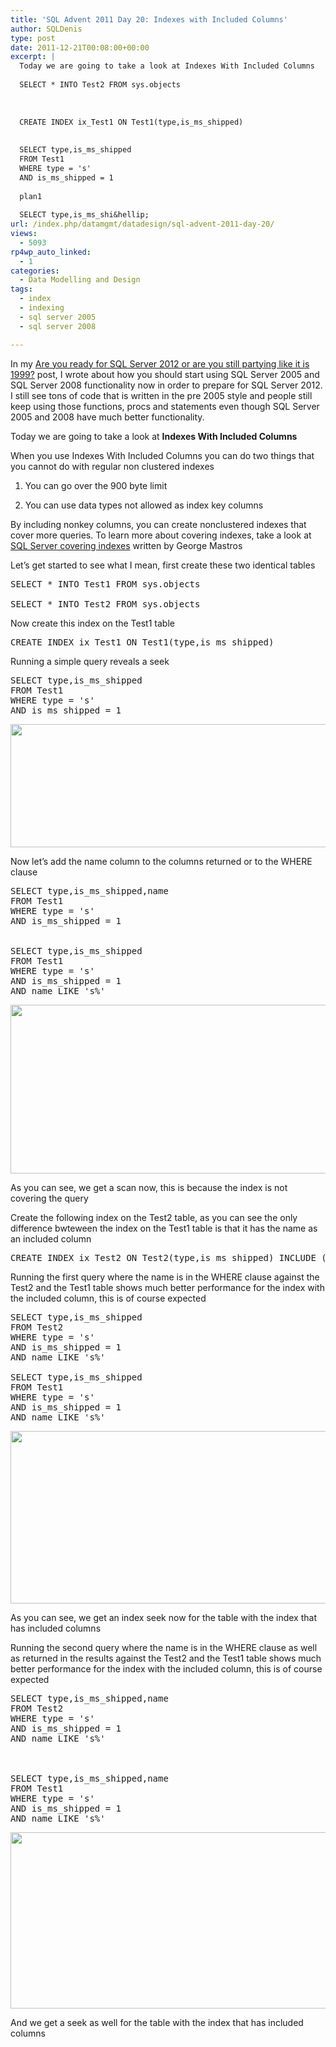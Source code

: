 ```yaml
---
title: 'SQL Advent 2011 Day 20: Indexes with Included Columns'
author: SQLDenis
type: post
date: 2011-12-21T00:08:00+00:00
excerpt: |
  Today we are going to take a look at Indexes With Included Columns
  
  SELECT * INTO Test2 FROM sys.objects
  
  
  
  CREATE INDEX ix_Test1 ON Test1(type,is_ms_shipped)
  
  
  SELECT type,is_ms_shipped 
  FROM Test1
  WHERE type = 's'
  AND is_ms_shipped = 1
  
  plan1
  
  SELECT type,is_ms_shi&hellip;
url: /index.php/datamgmt/datadesign/sql-advent-2011-day-20/
views:
  - 5093
rp4wp_auto_linked:
  - 1
categories:
  - Data Modelling and Design
tags:
  - index
  - indexing
  - sql server 2005
  - sql server 2008

---
```

In my [Are you ready for SQL Server 2012 or are you still partying like it is 1999?][1] post, I wrote about how you should start using SQL Server 2005 and SQL Server 2008 functionality now in order to prepare for SQL Server 2012. I still see tons of code that is written in the pre 2005 style and people still keep using those functions, procs and statements even though SQL Server 2005 and 2008 have much better functionality.

Today we are going to take a look at **Indexes With Included Columns**
  
When you use Indexes With Included Columns you can do two things that you cannot do with regular non clustered indexes
  
1) You can go over the 900 byte limit
  
2) You can use data types not allowed as index key columns

By including nonkey columns, you can create nonclustered indexes that cover more queries. To learn more about covering indexes, take a look at [SQL Server covering indexes][2] written by George Mastros

Let&#8217;s get started to see what I mean, first create these two identical tables

<pre>SELECT * INTO Test1 FROM sys.objects

SELECT * INTO Test2 FROM sys.objects</pre>

Now create this index on the Test1 table

<pre>CREATE INDEX ix_Test1 ON Test1(type,is_ms_shipped)</pre>

Running a simple query reveals a seek

<pre>SELECT type,is_ms_shipped 
FROM Test1
WHERE type = 's'
AND is_ms_shipped = 1</pre>

<div class="image_block">
  <a href="/wp-content/uploads/blogs/DataMgmt/Denis/IncludedPlan1.PNG?mtime=1324349640"><img alt="" src="/wp-content/uploads/blogs/DataMgmt/Denis/IncludedPlan1.PNG?mtime=1324349640" width="680" height="197" /></a>
</div>



Now let&#8217;s add the name column to the columns returned or to the WHERE clause

<pre>SELECT type,is_ms_shipped,name 
FROM Test1
WHERE type = 's'
AND is_ms_shipped = 1


SELECT type,is_ms_shipped 
FROM Test1
WHERE type = 's'
AND is_ms_shipped = 1
AND name LIKE 's%'</pre>

[<img alt="" src="/wp-content/uploads/blogs/DataMgmt/Denis/IncludedPlan2.PNG?mtime=1324349656" width="779" height="270" />][3]

As you can see, we get a scan now, this is because the index is not covering the query

Create the following index on the Test2 table, as you can see the only difference bwteween the index on the Test1 table is that it has the name as an included column

<pre>CREATE INDEX ix_Test2 ON Test2(type,is_ms_shipped) INCLUDE (name)</pre>

Running the first query where the name is in the WHERE clause against the Test2 and the Test1 table shows much better performance for the index with the included column, this is of course expected

<pre>SELECT type,is_ms_shipped 
FROM Test2
WHERE type = 's'
AND is_ms_shipped = 1
AND name LIKE 's%'

SELECT type,is_ms_shipped 
FROM Test1
WHERE type = 's'
AND is_ms_shipped = 1
AND name LIKE 's%'</pre>



<div class="image_block">
  <a href="/wp-content/uploads/blogs/DataMgmt/Denis/IncludedPlan3.PNG?mtime=1324349666"><img alt="" src="/wp-content/uploads/blogs/DataMgmt/Denis/IncludedPlan3.PNG?mtime=1324349666" width="815" height="276" /></a>
</div>



As you can see, we get an index seek now for the table with the index that has included columns

Running the second query where the name is in the WHERE clause as well as returned in the results against the Test2 and the Test1 table shows much better performance for the index with the included column, this is of course expected

<pre>SELECT type,is_ms_shipped,name 
FROM Test2
WHERE type = 's'
AND is_ms_shipped = 1
AND name LIKE 's%'



SELECT type,is_ms_shipped,name 
FROM Test1
WHERE type = 's'
AND is_ms_shipped = 1
AND name LIKE 's%'</pre>

<div class="image_block">
  <a href="/wp-content/uploads/blogs/DataMgmt/Denis/IncludedPlan4.PNG?mtime=1324349678"><img alt="" src="/wp-content/uploads/blogs/DataMgmt/Denis/IncludedPlan4.PNG?mtime=1324349678" width="853" height="282" /></a>
</div>

And we get a seek as well for the table with the index that has included columns

 [1]: /index.php/DataMgmt/DataDesign/are-you-ready-for-sql
 [2]: /index.php/DataMgmt/DataDesign/sql-server-covering-indexes
 [3]: /wp-content/uploads/blogs/DataMgmt/Denis/IncludedPlan2.PNG?mtime=1324349656